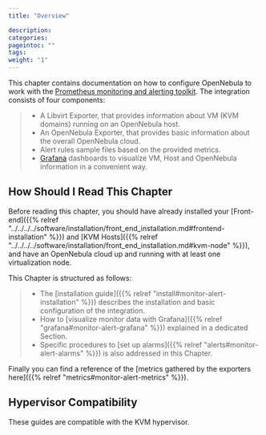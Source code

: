 ```yaml
---
title: "Overview"

description:
categories:
pageintoc: ""
tags:
weight: "1"
---
```


<a id="monitor-alert-prom-overview"></a>

<!--# Monitoring and Alerting -->

This chapter contains documentation on how to configure OpenNebula to work with the [Prometheus monitoring and alerting toolkit](http://prometheus.io). The integration consists of four components:

> - A Libvirt Exporter, that provides information about VM (KVM domains) running on an OpenNebula host.
> - An OpenNebula Exporter, that provides basic information about the overall OpenNebula cloud.
> - Alert rules sample files based on the provided metrics.
> - [Grafana](https://grafana.com/) dashboards to visualize VM, Host and OpenNebula information in a convenient way.

## How Should I Read This Chapter

Before reading this chapter, you should have already installed your [Front-end]({{% relref "../../../../software/installation/front_end_installation.md#frontend-installation" %}}) and [KVM Hosts]({{% relref "../../../../software/installation/front_end_installation.md#kvm-node" %}}), and have an OpenNebula cloud up and running with at least one virtualization node.

This Chapter is structured as follows:

> - The [installation guide]({{% relref "install#monitor-alert-installation" %}}) describes the installation and basic configuration of the integration.
> - How to [visualize monitor data with Grafana]({{% relref "grafana#monitor-alert-grafana" %}}) explained in a dedicated Section.
> - Specific procedures to [set up alarms]({{% relref "alerts#monitor-alert-alarms" %}}) is also addressed in this Chapter.

Finally you can find a reference of the [metrics gathered by the exporters here]({{% relref "metrics#monitor-alert-metrics" %}}).

## Hypervisor Compatibility

These guides are compatible with the KVM hypervisor.
